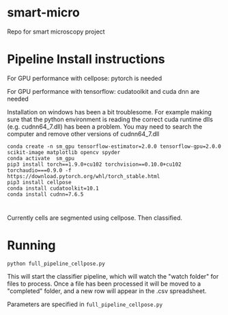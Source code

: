 # smart-micro
Repo for smart microscopy project

# Pipeline Install instructions

For GPU performance with cellpose: pytorch is needed 

For GPU performance with tensorflow: cudatoolkit and cuda dnn are needed 

Installation on windows has been a bit troublesome.  For example making sure that the python environment is reading the correct cuda runtime dlls (e.g. cudnn64_7.dll) has been a problem.  You may need to search the computer and remove other versions of cudnn64_7.dll

```
conda create -n sm_gpu tensorflow-estimator=2.0.0 tensorflow-gpu=2.0.0 scikit-image matplotlib opencv spyder
conda activate  sm_gpu
pip3 install torch==1.9.0+cu102 torchvision==0.10.0+cu102 torchaudio===0.9.0 -f https://download.pytorch.org/whl/torch_stable.html
pip3 install cellpose
conda install cudatoolkit=10.1
conda install cudnn=7.6.5
```

#
Currently cells are segmented using cellpose.  Then classified.

# Running
```
python full_pipeline_cellpose.py
```
This will start the classifier pipeline, which will watch the "watch folder" for files to process.  Once a file has been processed it will be moved to a "completed" folder, and a new row will appear in the .csv spreadsheet.

Parameters are specified in `full_pipeline_cellpose.py` 

